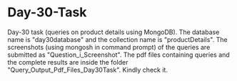 # Day-30-Task
Day-30 task (queries on product details using MongoDB).
The database name is "day30database" and the collection name is "productDetails". The screenshots (using mongosh in command prompt) of the queries are submitted as "Question_i_Screenshot". The pdf files containing queries and the complete results are inside the folder "Query_Output_Pdf_Files_Day30Task". Kindly check it.
